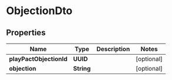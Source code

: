 

# ObjectionDto


## Properties

| Name | Type | Description | Notes |
|------------ | ------------- | ------------- | -------------|
|**playPactObjectionId** | **UUID** |  |  [optional] |
|**objection** | **String** |  |  [optional] |



